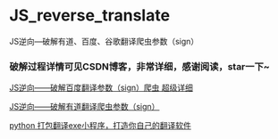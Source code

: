 # JS_reverse_translate
JS逆向—破解有道、百度、谷歌翻译爬虫参数（sign）

### 破解过程详情可见CSDN博客，非常详细，感谢阅读，star一下~
[JS逆向——破解百度翻译参数（sign）爬虫 超级详细](https://blog.csdn.net/qq_38534107/article/details/90440403)

[JS逆向——破解有道翻译爬虫参数（sign）](https://blog.csdn.net/qq_38534107/article/details/90411167)

[python 打包翻译exe小程序，打造你自己的翻译软件](https://blog.csdn.net/qq_38534107/article/details/91383869)

